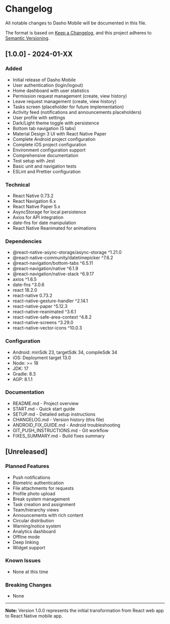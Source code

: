 # Changelog

All notable changes to Dasho Mobile will be documented in this file.

The format is based on [Keep a Changelog](https://keepachangelog.com/en/1.0.0/),
and this project adheres to [Semantic Versioning](https://semver.org/spec/v2.0.0.html).

## [1.0.0] - 2024-01-XX

### Added
- Initial release of Dasho Mobile
- User authentication (login/logout)
- Home dashboard with user statistics
- Permission request management (create, view history)
- Leave request management (create, view history)
- Tasks screen (placeholder for future implementation)
- Activity feed (notifications and announcements placeholders)
- User profile with settings
- Dark/Light theme toggle with persistence
- Bottom tab navigation (5 tabs)
- Material Design 3 UI with React Native Paper
- Complete Android project configuration
- Complete iOS project configuration
- Environment configuration support
- Comprehensive documentation
- Test setup with Jest
- Basic unit and navigation tests
- ESLint and Prettier configuration

### Technical
- React Native 0.73.2
- React Navigation 6.x
- React Native Paper 5.x
- AsyncStorage for local persistence
- Axios for API integration
- date-fns for date manipulation
- React Native Reanimated for animations

### Dependencies
- @react-native-async-storage/async-storage ^1.21.0
- @react-native-community/datetimepicker ^7.6.2
- @react-navigation/bottom-tabs ^6.5.11
- @react-navigation/native ^6.1.9
- @react-navigation/native-stack ^6.9.17
- axios ^1.6.5
- date-fns ^3.0.6
- react 18.2.0
- react-native 0.73.2
- react-native-gesture-handler ^2.14.1
- react-native-paper ^5.12.3
- react-native-reanimated ^3.6.1
- react-native-safe-area-context ^4.8.2
- react-native-screens ^3.29.0
- react-native-vector-icons ^10.0.3

### Configuration
- Android: minSdk 23, targetSdk 34, compileSdk 34
- iOS: Deployment target 13.0
- Node: >= 18
- JDK: 17
- Gradle: 8.3
- AGP: 8.1.1

### Documentation
- README.md - Project overview
- START.md - Quick start guide
- SETUP.md - Detailed setup instructions
- CHANGELOG.md - Version history (this file)
- ANDROID_FIX_GUIDE.md - Android troubleshooting
- GIT_PUSH_INSTRUCTIONS.md - Git workflow
- FIXES_SUMMARY.md - Build fixes summary

## [Unreleased]

### Planned Features
- Push notifications
- Biometric authentication
- File attachments for requests
- Profile photo upload
- Break system management
- Task creation and assignment
- Team/hierarchy views
- Announcements with rich content
- Circular distribution
- Warning/notice system
- Analytics dashboard
- Offline mode
- Deep linking
- Widget support

### Known Issues
- None at this time

### Breaking Changes
- None

---

**Note:** Version 1.0.0 represents the initial transformation from React web app to React Native mobile app.

